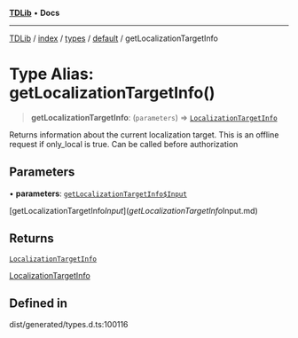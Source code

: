 [**TDLib**](../../../../../../README.md) • **Docs**

***

[TDLib](../../../../../../modules.md) / [index](../../../../../README.md) / [types](../../../README.md) / [default](../README.md) / getLocalizationTargetInfo

# Type Alias: getLocalizationTargetInfo()

> **getLocalizationTargetInfo**: (`parameters`) => [`LocalizationTargetInfo`](LocalizationTargetInfo-1.md)

Returns information about the current localization target. This is an offline request if only_local is true. Can be called before authorization

## Parameters

• **parameters**: [`getLocalizationTargetInfo$Input`](getLocalizationTargetInfo$Input.md)

[getLocalizationTargetInfo$Input](getLocalizationTargetInfo$Input.md)

## Returns

[`LocalizationTargetInfo`](LocalizationTargetInfo-1.md)

[LocalizationTargetInfo](LocalizationTargetInfo-1.md)

## Defined in

dist/generated/types.d.ts:100116
